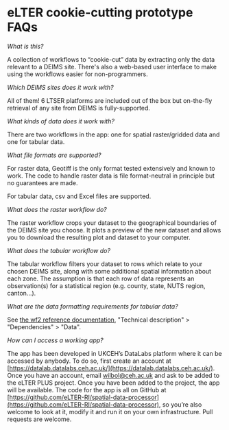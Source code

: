 # eLTER cookie-cutting prototype FAQs
*What is this?*

A collection of workflows to “cookie-cut” data by extracting only the data relevant to a DEIMS site.
There's also a web-based user interface to make using the workflows easier for non-programmers.

*Which DEIMS sites does it work with?*

All of them!
6 LTSER platforms are included out of the box but on-the-fly retrieval of any site from DEIMS is fully-supported.

*What kinds of data does it work with?*

There are two workflows in the app: one for spatial raster/gridded data and one for tabular data.

*What file formats are supported?*

For raster data, Geotiff is the only format tested extensively and known to work.
The code to handle raster data is file format-neutral in principle but no guarantees are made.

For tabular data, csv and Excel files are supported.

*What does the raster workflow do?*

The raster workflow crops your dataset to the geographical boundaries of the DEIMS site you choose.
It plots a preview of the new dataset and allows you to download the resulting plot and dataset to your computer.

*What does the tabular workflow do?*

The tabular workflow filters your dataset to rows which relate to your chosen DEIMS site, along with some additional spatial information about each zone.
The assumption is that each row of data represents an observation(s) for a statistical region (e.g. county, state, NUTS region, canton...).

*What are the data formatting requirements for tabular data?*

See [the wf2 reference documentation](../reference/wf2.md), "Technical description" > "Dependencies" > "Data".

*How can I access a working app?*

The app has been developed in UKCEH’s DataLabs platform where it can be accessed by anybody.
To do so, first create an account at [https://datalab.datalabs.ceh.ac.uk/](https://datalab.datalabs.ceh.ac.uk/).
Once you have an account, email wilbol@ceh.ac.uk and ask to be added to the eLTER PLUS project.
Once you have been added to the project, the app will be available.
The code for the app is all on GitHub at [https://github.com/eLTER-RI/spatial-data-processor](https://github.com/eLTER-RI/spatial-data-processor), so you’re also welcome to look at it, modify it and run it on your own infrastructure.
Pull requests are welcome.
